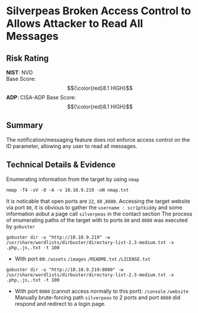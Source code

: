 # Silverpeas Broken Access Control to Allows Attacker to Read All Messages
## Risk Rating

**NIST**: NVD  
Base Score: $${\color{red}8.1 HIGH}$$
**ADP**: CISA-ADP
Base Score: $${\color{red}8.1 HIGH}$$

## Summary
The notification/messaging feature does not enforce access control on the ID parameter, allowing any user to read all messages.
## Technical Details & Evidence
Enumerating information from the target by using `nmap`
```
nmap -T4 -sV -O -A -v 10.10.9.219 -oN nmap.txt
```
It is noticable that open ports are `22`, `80` ,`8080`.
Accessing the target website via port `80`, it is obvious to gather the `username : scr1ptkiddy` and some information aobut a page call `silverpeas` in the contact section
The process of enumerating paths of the target with to ports `80` and `8080` was executed by `gobuster`
```
gobuster dir -u "http://10.10.9.219" -w /usr/share/wordlists/dirbuster/directory-list-2.3-medium.txt -x .php,.js,.txt -t 100
```
- With port `80`:
`/assets`
`/images`
`/README.txt`
`/LICENSE.txt`
```
gobuster dir -u "http://10.10.9.219:8080" -w /usr/share/wordlists/dirbuster/directory-list-2.3-medium.txt -x .php,.js,.txt -t 100
```
- With port `8080` (cannot access normally to this port):
`/console`
`/website`
Manually brute-forcing path `silverpeas` to 2 ports and port `8080` did respond and redirect to a login page.


